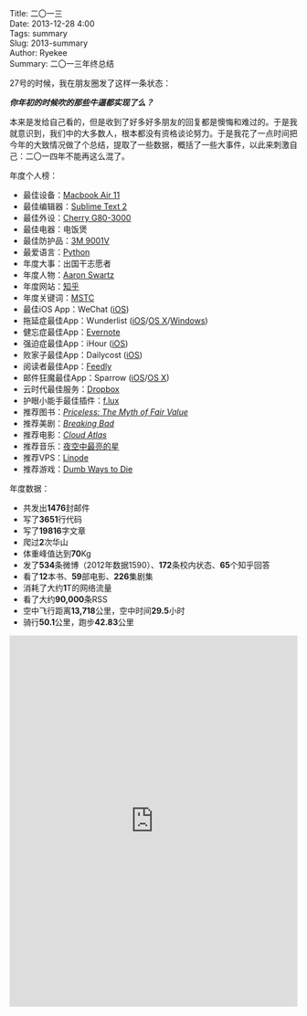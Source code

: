 Title: 二〇一三   
Date: 2013-12-28 4:00   
Tags: summary   
Slug: 2013-summary      
Author: Ryekee   
Summary: 二〇一三年终总结  

27号的时候，我在朋友圈发了这样一条状态：    
    
<em>**你年初的时候吹的那些牛逼都实现了么？**</em>  

本来是发给自己看的，但是收到了好多好多朋友的回复都是懊悔和难过的。于是我就意识到，我们中的大多数人，根本都没有资格谈论努力。于是我花了一点时间把今年的大致情况做了个总结，提取了一些数据，概括了一些大事件，以此来刺激自己：二〇一四年不能再这么混了。

年度个人榜：

* 最佳设备：[Macbook Air 11](http://www.apple.com/cn/macbook-air/)
* 最佳编辑器：[Sublime Text 2](http://www.sublimetext.com/2)
* 最佳外设：[Cherry G80-3000](http://www.cherrycorp.com/english/Keyboards/Office/G80_3000_MX/index.htm)
* 最佳电器：电饭煲
* 最佳防护品：[3M 9001V](http://www.douban.com/subject/21683374/)
* 最爱语言：[Python](http://www.python.org/)
* 年度大事：出国干志愿者
* 年度人物：[Aaron Swartz](http://en.wikipedia.org/wiki/Aaron_Swartz)
* 年度网站：[知乎](http://zhihu.ryekee.com)
* 年度关键词：[MSTC](http://www.xdmstc.com)
* 最佳iOS App：WeChat ([iOS](https://itunes.apple.com/us/app/wechat/id414478124))
* 拖延症最佳App：Wunderlist ([iOS](http://www.appstore.com/Wunderlist)/[OS X](http://www.appstore.com/mac/Wunderlist)/[Windows](http://windows.wunderlist.com/download/Wunderlist-Setup.exe))
* 健忘症最佳App：[Evernote](http://www.evernote.com)
* 强迫症最佳App：iHour ([iOS](https://itunes.apple.com/cn/app/id687625208))
* 败家子最佳App：Dailycost ([iOS](https://itunes.apple.com/us/app/id566587079))
* 阅读者最佳App：[Feedly](http://feedly.com)
* 邮件狂魔最佳App：Sparrow ([iOS](http://sparrowmailapp.com/iphone.php)/[OS X](http://sparrowmailapp.com/mac.php))
* 云时代最佳服务：[Dropbox](http://www.dropbox.com)
* 护眼小能手最佳插件：[f.lux](http://justgetflux.com)
* 推荐图书：[*Priceless: The Myth of Fair Value*](http://book.douban.com/subject/5978108/)
* 推荐美剧：[*Breaking Bad*](http://www.imdb.com/title/tt0903747/)
* 推荐电影：[*Cloud Atlas*](http://www.imdb.com/title/tt1371111/)
* 推荐音乐：[夜空中最亮的星](http://music.douban.com/subject/6974122/)
* 推荐VPS：[Linode](http://www.linode.com)
* 推荐游戏：[Dumb Ways to Die](https://itunes.apple.com/us/app/dumb-ways-to-die/id639930688)



年度数据：

   * 共发出**1476**封邮件
   * 写了**3651**行代码
   * 写了**19816**字文章
   * 爬过**2**次华山
   * 体重峰值达到**70**Kg
   * 发了**534**条微博（2012年数据1590）、**172**条校内状态、**65**个知乎回答
   * 看了**12**本书、**59**部电影、**226**集剧集
   * 消耗了大约**1**T的网络流量
   * 看了大约**90,000**条RSS
   * 空中飞行距离**13,718**公里，空中时间**29.5**小时
   * 骑行**50.1**公里，跑步**42.83**公里

<iframe src='http://cdn.knightlab.com/libs/timeline/latest/embed/index.html?source=0ArTxIo2qqZnudE1yX2FyQ3VwZi1SQndXQzhXcmJUTXc&font=SansitaOne-Kameron&maptype=TERRAIN&lang=zh-ch&hash_bookmark=true&debug=true&height=650' width='100%' height='650' frameborder='0'></iframe>